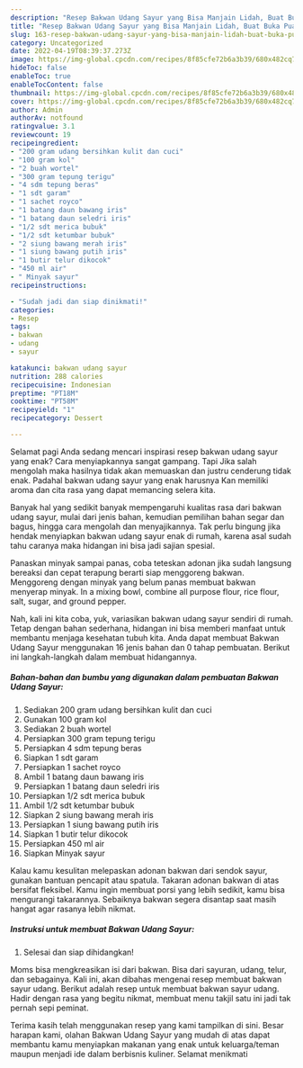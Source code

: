 ```yaml
---
description: "Resep Bakwan Udang Sayur yang Bisa Manjain Lidah, Buat Buka Puasa}"
title: "Resep Bakwan Udang Sayur yang Bisa Manjain Lidah, Buat Buka Puasa}"
slug: 163-resep-bakwan-udang-sayur-yang-bisa-manjain-lidah-buat-buka-puasa
category: Uncategorized
date: 2022-04-19T08:39:37.273Z
image: https://img-global.cpcdn.com/recipes/8f85cfe72b6a3b39/680x482cq70/bakwan-udang-sayur-foto-resep-utama.jpg
hideToc: false
enableToc: true
enableTocContent: false
thumbnail: https://img-global.cpcdn.com/recipes/8f85cfe72b6a3b39/680x482cq70/bakwan-udang-sayur-foto-resep-utama.jpg
cover: https://img-global.cpcdn.com/recipes/8f85cfe72b6a3b39/680x482cq70/bakwan-udang-sayur-foto-resep-utama.jpg
author: Admin
authorAv: notfound
ratingvalue: 3.1
reviewcount: 19
recipeingredient:
- "200 gram udang bersihkan kulit dan cuci"
- "100 gram kol"
- "2 buah wortel"
- "300 gram tepung terigu"
- "4 sdm tepung beras"
- "1 sdt garam"
- "1 sachet royco"
- "1 batang daun bawang iris"
- "1 batang daun seledri iris"
- "1/2 sdt merica bubuk"
- "1/2 sdt ketumbar bubuk"
- "2 siung bawang merah iris"
- "1 siung bawang putih iris"
- "1 butir telur dikocok"
- "450 ml air"
- " Minyak sayur"
recipeinstructions:

- "Sudah jadi dan siap dinikmati!"
categories:
- Resep
tags:
- bakwan
- udang
- sayur

katakunci: bakwan udang sayur 
nutrition: 288 calories
recipecuisine: Indonesian
preptime: "PT18M"
cooktime: "PT58M"
recipeyield: "1"
recipecategory: Dessert

---
```



Selamat pagi Anda sedang mencari inspirasi resep bakwan udang sayur yang enak? Cara menyiapkannya sangat gampang. Tapi Jika salah mengolah maka hasilnya tidak akan memuaskan dan justru cenderung tidak enak. Padahal bakwan udang sayur yang enak harusnya Kan memiliki aroma dan cita rasa yang dapat memancing selera kita.


Banyak hal yang sedikit banyak mempengaruhi kualitas rasa dari bakwan udang sayur, mulai dari jenis bahan, kemudian pemilihan bahan segar dan bagus, hingga cara mengolah dan menyajikannya. Tak perlu bingung jika hendak menyiapkan bakwan udang sayur enak di rumah, karena asal sudah tahu caranya maka hidangan ini bisa jadi sajian spesial.

Panaskan minyak sampai panas, coba teteskan adonan jika sudah langsung bereaksi dan cepat terapung berarti siap menggoreng bakwan. Menggoreng dengan minyak yang belum panas membuat bakwan menyerap minyak. In a mixing bowl, combine all purpose flour, rice flour, salt, sugar, and ground pepper.


Nah, kali ini kita coba, yuk, variasikan bakwan udang sayur sendiri di rumah. Tetap dengan bahan sederhana, hidangan ini bisa memberi manfaat untuk membantu menjaga kesehatan tubuh kita. Anda dapat membuat Bakwan Udang Sayur menggunakan 16 jenis bahan dan 0 tahap pembuatan. Berikut ini langkah-langkah dalam membuat hidangannya.

<!--inarticleads1-->

##### Bahan-bahan dan bumbu yang digunakan dalam pembuatan Bakwan Udang Sayur:

1. Sediakan 200 gram udang bersihkan kulit dan cuci
1. Gunakan 100 gram kol
1. Sediakan 2 buah wortel
1. Persiapkan 300 gram tepung terigu
1. Persiapkan 4 sdm tepung beras
1. Siapkan 1 sdt garam
1. Persiapkan 1 sachet royco
1. Ambil 1 batang daun bawang iris
1. Persiapkan 1 batang daun seledri iris
1. Persiapkan 1/2 sdt merica bubuk
1. Ambil 1/2 sdt ketumbar bubuk
1. Siapkan 2 siung bawang merah iris
1. Persiapkan 1 siung bawang putih iris
1. Siapkan 1 butir telur dikocok
1. Persiapkan 450 ml air
1. Siapkan  Minyak sayur


Kalau kamu kesulitan melepaskan adonan bakwan dari sendok sayur, gunakan bantuan pencapit atau spatula. Takaran adonan bakwan di atas bersifat fleksibel. Kamu ingin membuat porsi yang lebih sedikit, kamu bisa mengurangi takarannya. Sebaiknya bakwan segera disantap saat masih hangat agar rasanya lebih nikmat. 

<!--inarticleads2-->

##### Instruksi untuk membuat Bakwan Udang Sayur:


1. Selesai dan siap dihidangkan!

Moms bisa mengkreasikan isi dari bakwan. Bisa dari sayuran, udang, telur, dan sebagainya. Kali ini, akan dibahas mengenai resep membuat bakwan sayur udang. Berikut adalah resep untuk membuat bakwan sayur udang. Hadir dengan rasa yang begitu nikmat, membuat menu takjil satu ini jadi tak pernah sepi peminat. 

Terima kasih telah menggunakan resep yang kami tampilkan di sini. Besar harapan kami, olahan Bakwan Udang Sayur yang mudah di atas dapat membantu kamu menyiapkan makanan yang enak untuk keluarga/teman maupun menjadi ide dalam berbisnis kuliner. Selamat menikmati
